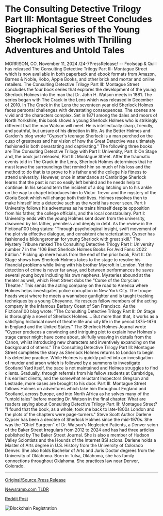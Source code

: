 # The Consulting Detective Trilogy Part III: Montague Street Concludes Biographical Series of the Young Sherlock Holmes with Thrilling Adventures and Untold Tales

MORRISON, CO, November 11, 2024 /24-7PressRelease/ -- Foolscap & Quill has released The Consulting Detective Trilogy Part III: Montague Street which is now available in both paperback and ebook formats from Amazon, Barnes & Noble, Kobo, Apple Books, and other brick and mortar and online retailers.   The Consulting Detective Trilogy Part III: Montague Street concludes the four book series that explores the development of the young Sherlock Holmes into the man that Dr. John H. Watson meets in 1881.  The series began with The Crack in the Lens which was released in December of 2010. In The Crack in the Lens the seventeen year old Sherlock Holmes faces personal challenges with devastating consequences. The scenes are vivid and the characters complex. Set in 1871 among the dales and moors of North Yorkshire, this book shows a young Sherlock Holmes who is strikingly different that the man Watson will meet. He is intellectually sharp, friendly, and youthful, but unsure of his direction in life. As the Better Holmes and Garden's blog wrote "Cypser's teenage Sherlock is a man perched on the cusp of greatness and her vision of how the Great Detective was ultimately fashioned is both devastating and captivating."  The following three books are The Consulting Detective Trilogy with Part I: University, Part II: On Stage and, the book just released, Part III: Montague Street. After the traumatic events told in The Crack in the Lens, Sherlock Holmes determines that he must leave the surroundings that remind him so much of his loss and the method to do that is to prove to his father and the college his fitness to attend university. However, once in attendance at Cambridge Sherlock learns that the past is not so easily left behind and he needs help to continue. In his second term the incident of a dog latching on to his ankle on the way to chapel introduces him to Victor Trevor and the mystery of the Gloria Scott which will change both their lives. Holmes resolves then to make himself into a detective such as the world has never seen. Part I: University follows his adventures as he trains himself despite opposition from his father, the college officials, and the local constabulary. Part I: University ends with the young Holmes sent down from the university, disowned by his father, penniless and deeply in debt. As the review in the Fictional100 blog states: "Through psychological insight, swift movement of the plot via effective dialogue, and consistent characterization, Cypser has fashioned a bildungsroman for young Sherlock with great skill." The Mystery Tribune ranked The Consulting Detective Trilogy Part I: University number 7 in the "106 Best Sherlock Holmes Books For Avid Fans: 2022 Edition."  Picking up mere hours from the end of the prior book, Part II: On Stage shows how Sherlock Holmes takes to the stage to resolve his financial problems while living with his brother Mycroft in London. Yet the detection of crime is never far away, and between performances he saves several young boys including his own nephews. Mysteries abound at the theater as well, which Fleet Street dubs the "Curse of the Corycian Theatre." This sends the acting company on the road to America where Holmes helps investigates police corruption in New York City. The troupe heads west where he meets a wannabee gunfighter and is taught tracking techniques by a young Cheyenne. He rescues fellow members of the acting company in the infamous Barbary Coast of San Francisco. As the Fictional100 blog wrote: "The Consulting Detective Trilogy Part II: On Stage is thoroughly a novel of Sherlock Holmes…. But more than that, it works as a satisfying historical novel of theatre life and city life in the period 1875-1876 in England and the United States." The Sherlock Holmes Journal wrote "Cypser produces a convincing and intriguing plot to explain how Holmes's stage career might have come about, skilfully weaving in details from the Canon, whilst introducing new characters and inventively expanding on the background of others."  The Consulting Detective Trilogy Part III: Montague Street completes the story as Sherlock Holmes returns to London to begin his detective practice. While Holmes is quickly pulled into an investigation of murder and arson which is followed by a summons to investigate Scotland Yard itself, the pace is not maintained and Holmes struggles to find clients. Gradually, through referrals from his fellow students at Cambridge, his earliest clients, and the somewhat reluctant Inspectors Gregson and Lestrade, more cases are brought to his door. Part III: Montague Street follows Holmes on adventures which take him throughout England and Scotland, across Europe, and into North Africa as he solves many of the "untold tales" before meeting Dr. Watson in the final chapter.   What are readers saying about Consulting Detective Trilogy Part III: Montague Street? "I found that the book, as a whole, took me back to late-1800s London and the plots of the chapters were page-turners." Steve Scott  Author Darlene Cypser has been a devotee of Sherlock Holmes since the mid-1970s. She was the "Chief Surgeon" of Dr. Watson's Neglected Patients, a Denver scion of the Baker Street Irregulars from 2012 to 2024 and has had three articles published by The Baker Street Journal. She is also a member of Hudson Valley Sciontists and the Hounds of the Internet BSI scions. Darlene holds a Master of Arts degree in U.S. History from the University of Colorado Denver. She also holds Bachelor of Arts and Juris Doctor degrees from the University of Oklahoma. Born in Tulsa, Oklahoma, she has family connections throughout Oklahoma. She practices law near Denver, Colorado. 

---

[Original/Source Press Release](https://www.24-7pressrelease.com/press-release/516061/the-consulting-detective-trilogy-part-iii-montague-street-concludes-biographical-series-of-the-young-sherlock-holmes-with-thrilling-adventures-and-untold-tales)
                    

[Newsramp.com TLDR](https://newsramp.com/curated-news/new-release-the-consulting-detective-trilogy-part-iii-montague-street/fdf537679b445370fdd0434cfbf289d2) 

 



[Reddit Post](https://www.reddit.com/r/BookNews/comments/1gongo1/new_release_the_consulting_detective_trilogy_part/) 



![Blockchain Registration](https://cdn.newsramp.app/24-7PressRelease/qrcode/2411/11/herbs2F1.webp)